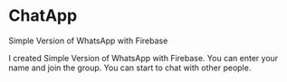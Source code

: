 # ChatApp
Simple Version of WhatsApp with Firebase

I created Simple Version of WhatsApp with Firebase. You can enter your name and join the group. 
You can start to chat with other people.

